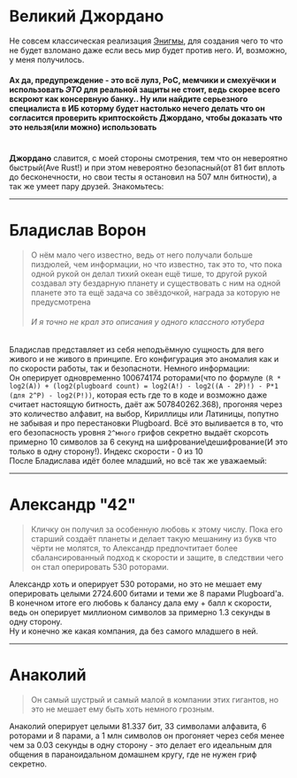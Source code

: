 # Великий Джордано
Не совсем классическая реализация [Энигмы](https://ru.wikipedia.org/wiki/%D0%AD%D0%BD%D0%B8%D0%B3%D0%BC%D0%B0), для создания чего то что не будет взломано даже если весь мир будет против него. И, возможно, у меня получилось.
#### Ах да, предупреждение - это всё лулз, PoC, мемчики и смехуёчки и использовать *ЭТО* для реальной защиты не стоит, ведь скорее всего вскроют как консервную банку.. Ну или найдите серьезного специалиста в ИБ которму будет настолько нечего делать что он согласится проверить криптоскойсть Джордано, чтобы доказать что это нельзя(или можно) использовать
#
**Джордано** славится, с моей стороны смотрения, тем что он невероятно быстрый(Ave Rust!) и при этом невероятно безопасный(от 81 бит вплоть до бесконечности, но свои тесты я остановил на 507 млн битности), а так же умеет пару друзей. Знакомьтесь:
***
# Бладислав Ворон
>О нём мало чего известно, ведь от него получали больше пиздюлей, чем информации, но что известно, так это то, что пока одной рукой он делал тихий океан ещё тише, то другой рукой создавал эту бездарную планету и существовать с ним на одной планете это та ещё задача со звёздочкой, награда за которую не предусмотрена
>###### И я точно не крал это описания у одного классного ютубера
Бладислав представляет из себя неподъёмную сущность для вего живого и не живого в принципе. Его конфигурация это аномалия как и по скорости работы, так и безопасноти. Немного информации:\
Он оперирует одновременно 100674174 роторами(что по формуле `(R * log2(A)) + (log2(plugboard count) = log2(A!) - log2((A - 2P)!) - P*1 (для 2^P) - log2(P!))`, которая есть где то в коде и возможно даже считает настоящую битность, даёт аж 507840262.368), прогоняя через это количество алфавит, на выбор, Кириллицы или Латиницы, попутно не забывая и про перестановки Plugboard. Всё это выливается в то, что его безопасность уровня `2^много` грифов секретно выдаёт скорсоть примерно 10 символов за 6 секунд на шифрование\дешифрование(И это только в одну сторону!). Индекс скорости - 0 из 10\
После Бладислава идёт более младший, но всё так же уважаемый:
***
# Александр "42"
> Кличку он получил за особенную любовь к этому числу. Пока его старший создаёт планеты и делает такую мешанину из букв что чёрти не молятся, то Александр предпочтитает более сбалансированный подход к скорости и защите, в следствии чего он стал оперировать 530 роторами.
> 
Александр хоть и оперирует 530 роторами, но это не мешает ему оперировать целыми 2724.600 битами и теми же 8 парами Plugboard'а. В конечном итоге его любовь к балансу дала ему + балл к скорости, ведь он оперирует миллионом символов за примерно 1.3 секунды в одну сторону.\
Ну и конечно же какая компания, да без самого младшего в ней.
***
# Анаколий
>Он самый шустрый и самый малой в компании этих гигантов, но это не мешает ему быть хоть немного грозным.

Анаколий оперирует целыми 81.337 бит, 33 символами алфавита, 6 роторами и 8 парами, а 1 млн символов он прогоняет через себя менее чем за 0.03 секунды в одну сторону - это делает его идеальным для общения в параноидальном домашнем кругу, где не нужен гриф секретно.
